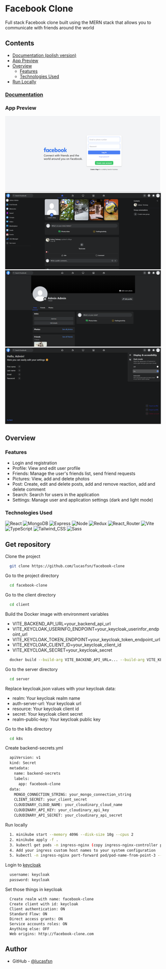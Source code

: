 # Facebook Clone

Full stack Facebook clone built using the MERN stack that allows you to communicate with friends around the world

## Contents

- [Documentation (polish version)](#documentation)
- [App Preview](#app-preview)
- [Overview](#overview)
  - [Features](#features)
  - [Technologies Used](#technologies-used)
- [Run Locally](#get-repository)

### [Documentation](https://github.com/lucasfsn/fb-clone-ug/tree/main/docs)

### App Preview

![Login](./preview/login.png)
![Home](./preview/home.png)
![Profile](./preview/profile.png)
![Settings](./preview/settings.png)

## Overview

### Features

- Login and registration
- Profile: View and edit user profile
- Friends: Manage the user's friends list, send friend requests
- Pictures: View, add and delete photos
- Post: Create, edit and delete posts, add and remove reaction, add and delete comment
- Search: Search for users in the application
- Settings: Manage user and application settings (dark and light mode)

### Technologies Used

![React](https://img.shields.io/badge/React-20232A?style=for-the-badge&logo=react&logoColor=61DAFB)
![MongoDB](https://img.shields.io/badge/MongoDB-4EA94B?style=for-the-badge&logo=mongodb&logoColor=white)
![Express](https://img.shields.io/badge/Express%20js-000000?style=for-the-badge&logo=express&logoColor=white)
![Node](https://img.shields.io/badge/ts--node-3178C6?style=for-the-badge&logo=ts-node&logoColor=white)
![Redux](https://img.shields.io/badge/Redux-593D88?style=for-the-badge&logo=redux&logoColor=white)
![React_Router](https://img.shields.io/badge/React_Router-CA4245?style=for-the-badge&logo=react-router&logoColor=white)
![Vite](https://img.shields.io/badge/Vite-B73BFE?style=for-the-badge&logo=vite&logoColor=FFD62E)
![TypeScript](https://img.shields.io/badge/TypeScript-007ACC?style=for-the-badge&logo=typescript&logoColor=white)
![Tailwind_CSS](https://img.shields.io/badge/Tailwind_CSS-38B2AC?style=for-the-badge&logo=tailwind-css&logoColor=white)
![Sass](https://img.shields.io/badge/Sass-CC6699?style=for-the-badge&logo=sass&logoColor=white)

## Get repository

Clone the project

```bash
  git clone https://github.com/lucasfsn/facebook-clone
```

Go to the project directory

```bash
  cd facebook-clone
```

Go to the client directory

```bash
  cd client
```

Build the Docker image with environment variables

- VITE_BACKEND_API_URL=your_backend_api_url
- VITE_KEYCLOAK_USERINFO_ENDPOINT=your_keycloak_userinfor_endpoint_url
- VITE_KEYCLOAK_TOKEN_ENDPOINT=your_keycloak_token_endpoint_url
- VITE_KEYCLOAK_CLIENT_ID=your_keycloak_client_id
- VITE_KEYCLOAK_SECRET=your_keycloak_secret

```bash
  docker build --build-arg VITE_BACKEND_API_URL=... --build-arg VITE_KEYCLOAK_TOKEN_ENDPOINT=... --build-arg VITE_KEYCLOAK_CLIENT_ID=... --build-arg VITE_KEYCLOAK_SECRET=... -t your_image:tag  .
```

Go to the server directory

```bash
  cd server
```

Replace keycloak.json values with your keycloak data:

- realm: Your keycloak realm name
- auth-server-url: Your keycloak url
- resource: Your keycloak client id
- secret: Your keycloak client secret
- realm-public-key: Your keycloak public key

Go to the k8s directory

```bash
  cd k8s
```

Create backend-secrets.yml

```bash
  apiVersion: v1
  kind: Secret
  metadata:
    name: backend-secrets
    labels:
      app: facebook-clone
  data:
    MONGO_CONNECTION_STRING: your_mongo_connection_string
    CLIENT_SECRET: your_client_secret
    CLOUDINARY_CLOUD_NAME: your_cloudinary_cloud_name
    CLOUDINARY_API_KEY: your_cloudinary_api_key
    CLOUDINARY_API_SECRET: your_cloudinary_api_secret
```

Run locally

```bash
  1. minikube start --memory 4096 --disk-size 10g --cpus 2
  2. minikube apply -f .
  3. kubectl get pods -n ingress-nginx (copy ingress-nginx-controller pod full name)
  4. Add your ingress custom host names to your system configuration
  5. kubectl -n ingress-nginx port-forward pod/pod-name-from-point-3 --address 0.0.0.0 80:80 443:443
```

Login to [keycloak](http://keycloak.facebook-clone.com)

```bash
  username: keycloak
  password: keycloak
```

Set those things in keycloak

```bask
  Create realm with name: facebook-clone
  Create client with id: keycloak
  Client authentication: ON
  Standard Flow: ON
  Direct access grants: ON
  Service accounts roles: ON
  Anything else: OFF
  Web origins: http://facebook-clone.com
```

## Author

- GitHub - [@lucasfsn](https://github.com/lucasfsn)

